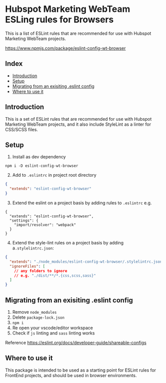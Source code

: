 # Hubspot Marketing WebTeam ESLing rules for Browsers

This is a list of ESLint rules that are recommended for use with Hubspot Marketing WebTeam projects.

https://www.npmjs.com/package/eslint-config-wt-browser

<!-- index-start -->
## Index

- [Introduction](#introduction)
- [Setup](#setup)
- [Migrating from an exisiting .eslint config](#migrating-from-an-exisiting-eslint-config)
- [Where to use it](#where-to-use-it)
<!-- index-end -->

## Introduction

This is a set of ESLint rules that are recommended for use with Hubspot Marketing WebTeam projects, and it also include StyleLint as a linter for CSS/SCSS files.

## Setup

1. Install as dev dependency

```
npm i -D eslint-config-wt-browser
```

2. Add to `.eslintrc` in project root directory

```json
{
  "extends": "eslint-config-wt-browser"
}
```

3. Extend the eslint on a project basis by adding rules to  `.eslintrc` e.g.

```
{
  "extends": "eslint-config-wt-browser",
  "settings": {
    "import/resolver": "webpack"
  }
}
```

4. Extend the style-lint rules on a project basis by adding a`.stylelintrc.json`:

```json
{
  "extends": "./node_modules/eslint-config-wt-browser/.stylelintrc.json",
  "ignoreFiles": [
    // any folders to ignore
    // e.g. "./dist/**/*.{css,scss,sass}"
  ]
}
```

## Migrating from an exisiting .eslint config

1. Remove `node_modules`
2. Delete `package-lock.json`
3. `npm i`
4. Re open your vscode/editor workspace
5. Check if `js` linting and `sass` linting works

Reference
https://eslint.org/docs/developer-guide/shareable-configs

## Where to use it

This package is intended to be used as a starting point for ESLint rules for FrontEnd projects, and should be used in browser environments.


